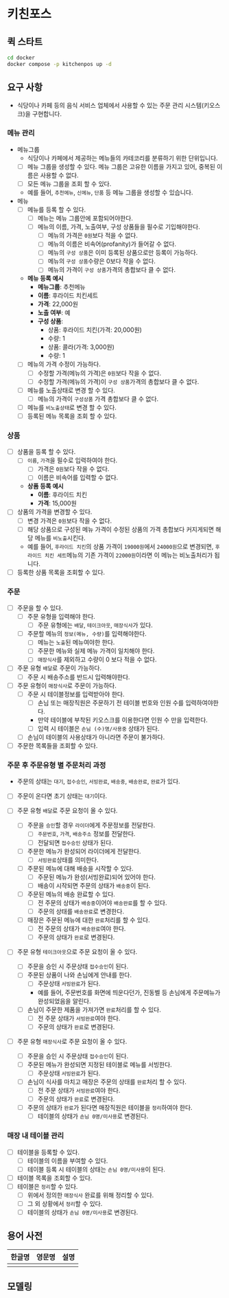 # 키친포스

## 퀵 스타트

```sh
cd docker
docker compose -p kitchenpos up -d
```

## 요구 사항

- 식당이나 카페 등의 음식 서비스 업체에서 사용할 수 있는 주문 관리 시스템(키오스크)을 구현합니다.

### 메뉴 관리
- 메뉴그룹
  - 식당이나 카페에서 제공하는 메뉴들의 카테코리를 분류하기 위한 단위입니다.
  - [ ] 메뉴 그룹을 생성할 수 있다. 메뉴 그룹은 고유한 이름을 가지고 있어, 중복된 이름은 사용할 수 없다. 
  - [ ] 모든 메뉴 그룹을 조회 할 수 있다.
  - 예를 들어, `추천메뉴`, `신메뉴`, `단품` 등 메뉴 그룹을 생성할 수 있습니다.
- 메뉴 
  - [ ] 메뉴를 등록 할 수 있다.
    - [ ] 메뉴는 메뉴 그룹안에 포함되어야한다.
    - [ ] 메뉴의 이름, 가격, 노출여부, 구성 상품들을 필수로 기입해야한다. 
      - [ ] 메뉴의 가격은 `0원`보다 적을 수 없다. 
      - [ ] 메뉴의 이름은 비속어(profanity)가 들어갈 수 없다.
      - [ ] 메뉴의 `구성 상품`은 이미 등록된 상품으로만 등록이 가능하다.
      - [ ] 메뉴의 `구성 상품`수량은 0보다 작을 수 없다. 
      - [ ] 메뉴의 가격이 `구성 상품`가격의 총합보다 클 수 없다.
  - **메뉴 등록 예시**
    - **메뉴그룹**: 추천메뉴
    - **이름**: 후라이드 치킨세트
    - **가격**: 22,000원
    - **노출 여부**: 예
    - **구성 상품**:
      - 상품: 후라이드 치킨(가격: 20,000원)
      - 수량: 1
      - 상품: 콜라(가격: 3,000원)
      - 수량: 1
  - [ ] 메뉴의 가격 수정이 가능하다. 
    - [ ] 수정할 가격(메뉴의 가격)은 `0원`보다 작을 수 없다.
    - [ ] 수정할 가격(메뉴의 가격)이 `구성 상품`가격의 총합보다 클 수 없다. 
  - [ ] 메뉴를 노출상태로 변경 할 수 있다.
    - [ ] 메뉴의 가격이 `구성상품` 가격 총합보다 클 수 없다.
  - [ ] 메뉴를 `비노출상태`로 변경 할 수 있다. 
  - [ ] 등록된 메뉴 목록을 조회 할 수 있다. 

### 상품 
- [ ] 상품을 등록 할 수 있다. 
  - [ ] `이름`, `가격`을 필수로 입력하여야 한다.
    - [ ] 가격은 `0원`보다 작을 수 없다.
    - [ ] 이름은 비속어를 입력할 수 없다.
  - **상품 등록 예시**
    - **이름**: 후라이드 치킨
    - **가격**: 15,000원
- [ ] 상품의 가격을 변경할 수 있다. 
  - [ ] 변경 가격은 `0원`보다 작을 수 없다. 
  - [ ] 해당 상품으로 구성된 메뉴 가격이 수정된 상품의 가격 총합보다 커지게되면 해당 메뉴를 `비노출`시킨다. 
  - 예를 들어, `후라이드 치킨`의 상품 가격이 `19000원`에서 `24000원`으로 변경되면, `후라이드 치킨 세트`메뉴의 기존 가격이 `22000원`이라면 이 메뉴는 비노출처리가 됩니다.
- [ ] 등록한 상품 목록을 조회할 수 있다.

### 주문
- [ ] 주문을 할 수 있다.
  - [ ] 주문 유형을 입력해야 한다. 
    - [ ] 주문 유형에는 `배달`, `테이크아웃`, `매장식사`가 있다. 
  - [ ] 주문할 메뉴의 `정보(메뉴, 수량)`를 입력해야한다.
    - [ ] 메뉴는 `노출`된 메뉴여야한 한다. 
    - [ ] 주문한 메뉴와 실제 메뉴 가격이 일치해야 한다.
    - [ ] `매장식사`를 제외하고 수량이 0 보다 적을 수 없다.
- [ ] 주문 유형 `배달`로 주문이 가능하다. 
  - [ ] 주문 시  배송주소를 반드시 입력해야한다.
- [ ] 주문 유형이 `매장식사`로 주문이 가능하다. 
  - [ ] 주문 시 테이블정보를 입력받아야 한다.
    - [ ] 손님 또는 매장직원은 주문하기 전 테이블 번호와 인원 수를 입력하여야한다.
    - 만약 테이블에 부착된 키오스크를 이용한다면 인원 수 만을 입력한다.
    - [ ] 입력 시 테이블은 `손님 (수)명/사용중` 상태가 된다.
  - [ ] 손님이 테이블의 사용상태가 아니라면 주문이 불가하다.
- [ ] 주문한 목록들을 조회할 수 있다.

### 주문 후 주문유형 별 주문처리 과정 
- 주문의 상태는 `대기`, `접수승인`, `서빙완료`, `배송중`, `배송완료`, `완료`가 있다.
- [ ] 주문이 온다면 초기 상태는 `대기`이다.

- [ ] 주문 유형 `배달`로 주문 요청이 올 수 있다. 
  - [ ] 주문을 `승인`할 경우 `라이더`에게 주문정보를 전달한다. 
    - [ ] `주문번호`, `가격`, `배송주소` 정보를 전달한다.
    - [ ] 전달되면 `접수승인` 상태가 된다. 
  - [ ] 주문한 메뉴가 완성되어 라이더에게 전달한다. 
    - [ ] `서빙완료`상태를 의미한다.
  - [ ] 주문된 메뉴에 대해 배송을 시작할 수 있다. 
    - [ ] 주문된 메뉴가 완성(서빙완료)되어 있어야 한다.
    - [ ] 배송이 시작되면 주문의 상태가 `배송중`이 된다. 
  - [ ] 주문된 메뉴의 배송 완료할 수 있다.
    - [ ] 전 주문의 상태가 `배송중`이어야 `배송완료`를 할 수 있다.
    - [ ] 주문의 상태를 `배송완료`로 변경한다.
  - [ ] 매장은 주문된 메뉴에 대한 `완료`처리를 할 수 있다. 
    - [ ] 전 주문의 상태가 `배송완료`여야 한다. 
    - [ ] 주문의 상태가 `완료`로 변경된다.
    
- [ ] 주문 유형 `테이크아웃`으로 주문 요청이 올 수 있다.
  - [ ] 주문을 승인 시 주문상태 `접수승인`이 된다.
  - [ ] 주문된 상품이 나와 손님에게 안내를 한다.
    - [ ] 주문상태 `서빙완료`가 된다.
    - 예를 들어, 주문번호를 화면에 띄운다던가, 진동벨 등 손님에게 주문메뉴가 완성되었음을 알린다. 
  - [ ] 손님이 주문한 제품을 가져가면 `완료`처리를 할 수 있다. 
    - [ ] 전 주문 상태가 `서빙완료`여야 한다.
    - [ ] 주문의 상태가 `완료`로 변경된다.
    
- [ ] 주문 유형 `매장식사`로 주문 요청이 올 수 있다.
  - [ ] 주문을 승인 시 주문상태 `접수승인`이 된다.
  - [ ] 주문된 메뉴가 완성되면 지정된 테이블로 메뉴를 서빙한다. 
    - [ ] 주문상태 `서빙완료`가 된다.
  - [ ] 손님이 식사를 마치고 매장은 주문의 상태를 `완료`처리 할 수 있다. 
    - [ ] 전 주문 상태가 `서빙완료`여야 한다.
    - [ ] 주문의 상태가 `완료`로 변경된다.
  - [ ] 주문의 상태가 `완료`가 된다면 매장직원은 테이블을 `정리`하여야 한다.
    - [ ] 테이블의 상태가 `손님 0명/미사용`로 변경된다.

### 매장 내 테이블 관리
- [ ] 테이블을 등록할 수 있다. 
  - [ ] 테이블의 이름을 부여할 수 있다. 
  - [ ] 테이블 등록 시 테이블의 상태는 `손님 0명/미사용`이 된다.
- [ ] 테이블 목록을 조회할 수 있다.
- [ ] 테이블은 `정리`할 수 있다. 
  - [ ] 위에서 정의한 `매장식사` 완료를 위해 정리할 수 있다. 
  - [ ] 그 외 상황에서 `정리`할 수 있다.
  - [ ] 테이블의 상태가 `손님 0명/미사용`로 변경된다.

## 용어 사전

| 한글명 | 영문명 | 설명 |
| --- | --- | --- |
|  |  |  |

## 모델링
